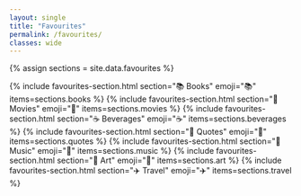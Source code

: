 ```yaml
---
layout: single
title: "Favourites"
permalink: /favourites/
classes: wide
---
```


{% assign sections = site.data.favourites %}

{% include favourites-section.html section="📚 Books" emoji="📚" items=sections.books %}
{% include favourites-section.html section="🎥 Movies" emoji="🎥" items=sections.movies %}
{% include favourites-section.html section="☕ Beverages" emoji="☕" items=sections.beverages %}
{% include favourites-section.html section="💬 Quotes" emoji="💬" items=sections.quotes %}
{% include favourites-section.html section="🎵 Music" emoji="🎵" items=sections.music %}
{% include favourites-section.html section="🎨 Art" emoji="🎨" items=sections.art %}
{% include favourites-section.html section="✈️ Travel" emoji="✈️" items=sections.travel %}
